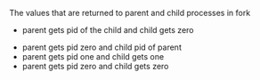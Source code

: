 The values that are returned to parent and child processes in fork

+ parent gets pid of the child and child gets zero 
* parent gets pid zero and child pid of parent 
* parent gets pid one and child gets one 
* parent gets pid zero and child gets zero
